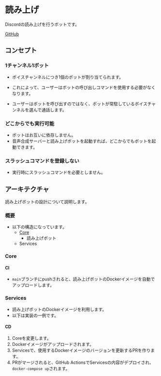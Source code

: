 # 読み上げ

Discordの読み上げを行うボットです。

[GitHub](https://github.com/white-lucida/whl_tts)

## コンセプト

### 1チャンネル1ボット
- ボイスチャンネルにつき1個のボットが割り当てられます。
- これによって、ユーザーはボットの呼び出しコマンドを使用する必要がなくなります。

- ユーザーはボットを呼び出すのではなく、ボットが常駐しているボイスチャンネルを選んで通話します。

### どこからでも実行可能
- ボットはお互いに依存しません。
- 音声合成サーバーと読み上げボットを起動すれば、どこからでもボットを起動できます。

### スラッシュコマンドを登録しない
- 実行時にスラッシュコマンドを必要としません。

## アーキテクチャ

読み上げボットの設計について説明します。

### 概要

- 以下の構造になっています。
  - [Core](https://github.com/white-lucida/whl_tts)
    - 読み上げボット
  - Services
    

### Core

#### CI

- `main`ブランチにpushされると、読み上げボットのDockerイメージを自動でアップロードします。

### Services
- 読み上げボットのDockerイメージを利用します。
- 以下は実装の一例です。

#### CD
1. Coreを変更します。
2. Dockerイメージがアップロードされます。
3. Servicesで、使用するDockerイメージのバージョンを更新するPRを作ります。
4. PRがマージされると、GitHub ActionsでServicesの内容がデプロイされ、`docker-compose up`されます。

